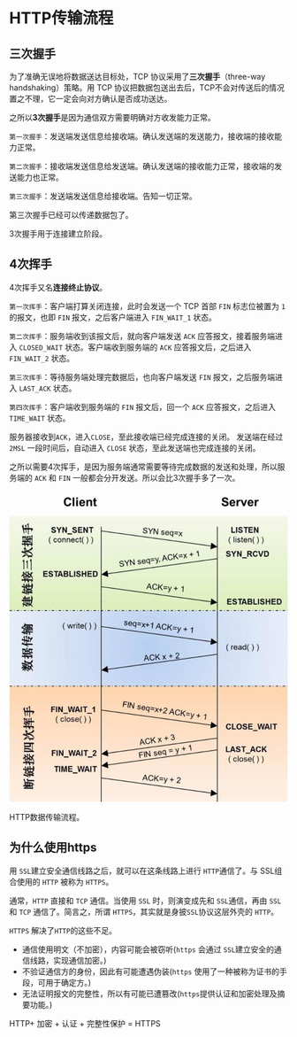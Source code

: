 # HTTP传输流程

## 三次握手
为了准确无误地将数据送达目标处，TCP 协议采用了**三次握手**（three-way handshaking）策略。用 TCP 协议把数据包送出去后，TCP不会对传送后的情况置之不理，它一定会向对方确认是否成功送达。

之所以**3次握手**是因为通信双方需要明确对方收发能力正常。

`第一次握手`：发送端发送信息给接收端。确认发送端的发送能力，接收端的接收能力正常。

`第二次握手`：接收端发送信息给发送端。确认发送端的接收能力正常，接收端的发送能力也正常。

`第三次握手`：发送端发送信息给接收端。告知一切正常。

第三次握手已经可以传递数据包了。

3次握手用于连接建立阶段。

## 4次挥手
4次挥手又名**连接终止协议**。

`第一次挥手`：客户端打算关闭连接，此时会发送一个 TCP 首部 `FIN` 标志位被置为 `1` 的报文，也即 `FIN` 报文，之后客户端进入 `FIN_WAIT_1` 状态。

`第二次挥手`：服务端收到该报文后，就向客户端发送 `ACK` 应答报文，接着服务端进入 `CLOSED_WAIT` 状态。客户端收到服务端的 `ACK` 应答报文后，之后进入 `FIN_WAIT_2` 状态。

`第三次挥手`：等待服务端处理完数据后，也向客户端发送 `FIN` 报文，之后服务端进入 `LAST_ACK` 状态。

`第四次挥手`：客户端收到服务端的 `FIN` 报文后，回一个 `ACK` 应答报文，之后进入 `TIME_WAIT` 状态。

服务器接收到`ACK`，进入`CLOSE`，至此接收端已经完成连接的关闭。
发送端在经过 `2MSL` 一段时间后，自动进入 `CLOSE` 状态，至此发送端也完成连接的关闭。

之所以需要4次挥手，是因为服务端通常需要等待完成数据的发送和处理，所以服务端的 `ACK` 和 `FIN` 一般都会分开发送。所以会比3次握手多了一次。

![](../images/handshaking.jpg)

HTTP数据传输流程。

## 为什么使用https
用 `SSL`建立安全通信线路之后，就可以在这条线路上进行 `HTTP`通信了。与 SSL组合使用的 `HTTP` 被称为 `HTTPS`。

通常，`HTTP` 直接和 `TCP` 通信。当使用 `SSL` 时，则演变成先和 `SSL`通信，再由 `SSL`和 `TCP` 通信了。简言之，所谓 `HTTPS`，其实就是身披`SSL`协议这层外壳的 `HTTP`。

`HTTPS` 解决了`HTTP`的这些不足。
* 通信使用明文（不加密），内容可能会被窃听(`https` 会通过 `SSL`建立安全的通信线路，实现通信加密。)
* 不验证通信方的身份，因此有可能遭遇伪装(`https` 使用了一种被称为证书的手段，可用于确定方。)
* 无法证明报文的完整性，所以有可能已遭篡改(`https`提供认证和加密处理及摘要功能。)

HTTP+ 加密 + 认证 + 完整性保护 = HTTPS





